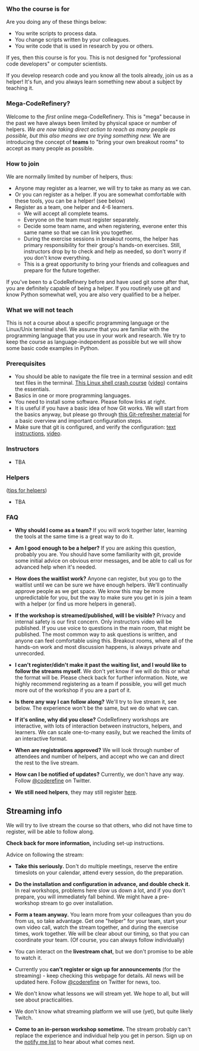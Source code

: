
### Who the course is for

Are you doing any of these things below:
- You write scripts to process data.
- You change scripts written by your colleagues.
- You write code that is used in research by you or others.

If yes, then this course is for you.  This is not designed for
"professional code developers" or computer scientists.

If you develop research code and you know all the tools
already, join us as a helper! It's fun, and you always learn
something new about a subject by teaching it.


### Mega-CodeRefinery?

Welcome to the *first* online mega-CodeRefinery.  This is "mega"
because in the past we have always been limited by physical space or
number of helpers.  *We are now taking direct action to reach as many
people as possible, but this also means we are trying something new.*
We are introducing the concept of **teams** to "bring your own breakout
rooms" to accept as many people as possible.


### How to join

We are normally limited by number of helpers, thus:

- Anyone may register as a learner, we will try to take as many as we can.
- Or you can register as a helper.  If you are somewhat comfortable
  with these tools, you can be a helper! (see below)
- Register as a team, one helper and 4-6 learners.
  - We will accept all complete teams.
  - Everyone on the team must register separately.
  - Decide some team name, and when registering, everone enter this
    same name so that we can link you together.
  - During the exercise sessions in breakout rooms, the helper has
    primary responsibility for their group's hands-on exercises.
    Still, instructors drop by to check and help
    as needed, so don't worry if you don't know everything.
  - This is a great opportunity to bring your friends and colleagues
    and prepare for the future together.

If you've been to a CodeRefinery before and have used git some after
that, you are definitely capable of being a helper.  If you routinely
use git and know Python somewhat well, you are also very qualified to
be a helper.


### What we will not teach

This is not a course about a specific programming language or
the Linux/Unix terminal shell.  We assume that you are familiar with the programming
language that you use in your work and research.  We try to keep the course as
language-independent as possible but we will show some basic code examples in
Python.


### Prerequisites

- You should be able to navigate the file tree in a terminal session and edit
  text files in the terminal.
  [This Linux shell crash course](https://scicomp.aalto.fi/scicomp/shell.html)
  ([video](https://youtu.be/56p6xX0aToI))
  contains the essentials.
- Basics in one or more programming languages.
- You need to install some software. Please follow links at right.
- It is useful if you have a basic idea of how Git works. We will start from
  the basics anyway, but please go through
  [this Git-refresher material](https://coderefinery.github.io/git-refresher/)
  for a basic overview and important configuration steps.
- Make sure that git is configured, and verify the configuration:
  [text instructions](https://coderefinery.github.io/installation/git/#configuring-git),
  [video](https://www.youtube.com/watch?v=WdDTp8NeHBs&t=258s).

### Instructors

- TBA


### Helpers

([tips for helpers](https://github.com/coderefinery/manuals/blob/master/helping-and-teaching.md))

- TBA


### FAQ

* **Why should I come as a team?**  If you will work together later,
  learning the tools at the same time is a great way to do it.

* **Am I good enough to be a helper?**  If you are asking this
  question, probably you are.  You should have some familiarity with
  git, provide some initial advice on obvious error messages, and
  be able to call us for advanced help when it's needed.

- **How does the waitlist work?**  Anyone can register, but you go to
  the waitlist until we can be sure we have enough helpers.  We'll
  continually approve people as we get space.  We know
  this may be more unpredictable for you, but the way to make sure you
  get in is join a team with a helper (or find us more helpers in
  general).

* **If the workshop is streamed/published, will I be visible?**
  Privacy and internal safety is our first concern.  Only instructors
  video will be published.  If you use voice to questions in the main room,
  that might be published.  The most common way to ask questions is
  written, and anyone can feel comfortable using this.  Breakout
  rooms, where all of the hands-on work and most discussion happens,
  is always private and unrecorded.

* **I can't register/didn't make it past the waiting list, and I would
  like to follow the streams myself.**  We don't yet know if we will
  do this or what the format will be.  Please check back for further
  information.  Note, we highly recommend registering as a team if
  possible, you will get much more out of the workshop if you are a
  part of it.

* **Is there any way I can follow along?**  We'll try to live stream
  it, see below.  The experience won't be the same, but we do what we
  can.

* **If it's online, why did you close?**  CodeRefinery workshops are
  interactive, with lots of interaction between instructors, helpers,
  and learners.  We can scale one-to-many easily, but we reached the
  limits of an interactive format.

* **When are registrations approved?**  We will look through number
  of attendees and number of helpers, and accept who we can and direct
  the rest to the live stream.

* **How can I be notified of updates?**  Currently, we don't have any
  way.  Follow [@coderefine](https://twitter.com/coderefine) on
  Twitter.

* **We still need helpers**, they may still register <a href="https://indico.neic.no/event/141/registrations/66/">here</a>.



## Streaming info

We will try to live stream the course so that others, who did not have
time to register, will be able to follow along.

**Check back for more information,** including set-up instructions.

Advice on following the stream:

* **Take this seriously.**  Don't do multiple meetings, reserve the entire
  timeslots on your calendar, attend every session, do the preparation.

* **Do the installation and configuration in advance, and double check
  it.**  In real workshops, problems here slow us down a lot, and if
  you don't prepare, you will immediately fall behind.  We might have
  a pre-workshop stream to go over installation.

* **Form a team anyway.**  You learn more from your colleagues than
  you do from us, so take advantage.  Get one "helper" for your team, start
  your own video call, watch the stream together, and during the
  exercise times, work together.  We will be clear about our
  timing, so that you can coordinate your team.  (Of course, you can
  always follow individually)

* You can interact on the **livestream chat**, but we don't promise to
  be able to watch it.

* Currently you **can't register or sign up for announcements** (for
  the streaming) - keep checking this webpage
  for details.  All news will be updated here.  Follow
  [@coderefine](https://twitter.com/coderefine) on Twitter for news,
  too.

* We don't know what lessons we will stream yet.  We hope to all, but
  will see about practicalities.

* We don't know what streaming platform we will use (yet), but quite
  likely Twitch.

* **Come to an in-person workshop sometime.**  The stream probably
  can't replace the experience and individual help you get in person.
  Sign up on the [notify me
  list](https://coderefinery.org/workshops/upcoming/#notify-me) to
  hear about what comes next.
